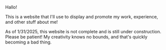 Hallo!

This is a website that I'll use to display and promote my work, experience, and other stuff about me!

As of 1/31/2025, this website is not complete and is still under construction. Please be patient! My creativity knows no bounds, and that's quickly becoming a bad thing.
